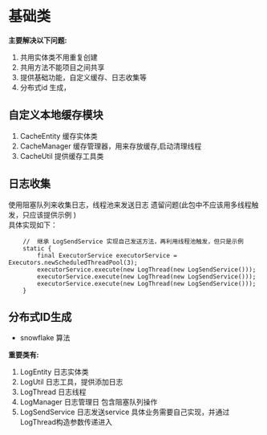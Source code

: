 # 基础类
**主要解决以下问题:**
1. 共用实体类不用重复创建
2. 共用方法不能项目之间共享
3. 提供基础功能，自定义缓存、日志收集等
4. 分布式id 生成，
## 自定义本地缓存模块
1. CacheEntity 缓存实体类
2. CacheManager 缓存管理器，用来存放缓存,启动清理线程
3. CacheUtil 提供缓存工具类
## 日志收集
使用阻塞队列来收集日志，线程池来发送日志 遗留问题(此包中不应该用多线程触发，只应该提供示例 )</br>
具体实现如下：
```
    //  继承 LogSendService 实现自己发送方法，再利用线程池触发，但只是示例
    static {
        final ExecutorService executorService = Executors.newScheduledThreadPool(3);
        executorService.execute(new LogThread(new LogSendService()));
        executorService.execute(new LogThread(new LogSendService()));
        executorService.execute(new LogThread(new LogSendService()));
    }
```
## 分布式ID生成
* snowflake 算法

**重要类有:**
1. LogEntity 日志实体类
2. LogUtil 日志工具，提供添加日志
3. LogThread 日志线程
4. LogManager 日志管理日 包含阻塞队列操作
5. LogSendService 日志发送service 具体业务需要自己实现，并通过LogThread构造参数传递进入

